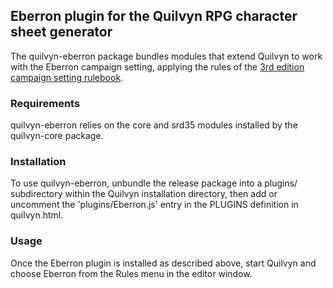 ## Eberron plugin for the Quilvyn RPG character sheet generator

The quilvyn-eberron package bundles modules that extend Quilvyn to work with
the Eberron campaign setting, applying the rules of the
<a href="https://www.dmsguild.com/product/28474/Eberron-Campaign-Setting-3e">3rd edition campaign setting rulebook</a>.

### Requirements

quilvyn-eberron relies on the core and srd35 modules installed by the
quilvyn-core package.

### Installation

To use quilvyn-eberron, unbundle the release package into a plugins/
subdirectory within the Quilvyn installation directory, then add or uncomment
the 'plugins/Eberron.js' entry in the PLUGINS definition in quilvyn.html.

### Usage

Once the Eberron plugin is installed as described above, start Quilvyn and
choose Eberron from the Rules menu in the editor window.

